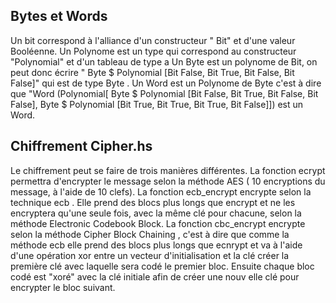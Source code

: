 
## Bytes et Words 

Un bit correspond à l'alliance d'un constructeur " Bit" et d'une valeur Booléenne.
Un Polynome est un type qui correspond au constructeur "Polynomial" et d'un tableau de type a
Un Byte est un polynome de Bit, on peut donc écrire " Byte $ Polynomial [Bit False, Bit True, Bit False, Bit False]" qui est de type Byte .
Un Word est un Polynome de Byte c'est à dire que "Word (Polynomial[ Byte $ Polynomial [Bit False, Bit True, Bit False, Bit False], Byte $ Polynomial [Bit True, Bit True, Bit True, Bit False]]) est un Word.

## Chiffrement Cipher.hs
Le chiffrement peut se faire de trois manières différentes. 
La fonction ecrypt permettra d'encrypter le message selon la méthode AES ( 10 encryptions du message, à l'aide de 10 clefs).
La fonction ecb_encrypt encrypte selon la technique ecb . Elle prend des blocs plus longs que encrypt et ne les encryptera qu'une seule fois, avec la même clé pour chacune, selon la méthode Electronic Codebook Block.
La fonction cbc_encrypt encrypte selon la méthode Cipher Block Chaining , c'est à dire que comme la méthode ecb elle prend des blocs plus longs que ecnrypt et va à l'aide d'une opération xor entre un vecteur d'initialisation et la clé créer la première clé avec laquelle sera codé le premier bloc. Ensuite chaque bloc codé est "xoré" avec la clé initiale afin de créer une nouv elle clé pour encrypter le bloc suivant.